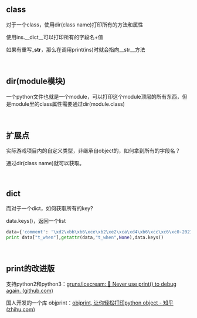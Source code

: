 ## class

对于一个class，使用dir(class name)打印所有的方法和属性

使用ins.\__dict__可以打印所有的字段名+值

如果有重写\___str__，那么在调用print(ins)时就会指向\__str__方法

<br/>

## dir(module模块)

一个python文件也就是一个module，可以打印这个module顶层的所有东西，但是module里的class属性需要通过dir(module.class)

<br/>

## 扩展点

实际游戏项目内的自定义类型，非继承自object的，如何拿到所有的字段名？

通过dir(class name)就可以获取。

<br/>

## dict

而对于一个dict，如何获取所有的key?

data.keys()，返回一个list

```python
data={'comment': '\xd2\xbb\xb6\xce\xb2\xe2\xca\xd4\xb6\xcc\xc6\xc0-2021-10-19 17:26:34', 't_when': 1634635594, 'role': '\xc5\xcb\xc5\xcb\xcf\xeb\xcb\xaf\xbe\xf5', 'uuid': '2f077b78-fe3f-11eb-b9d2-525400da9cc3', 'storyid': 1, 'commentid': 'a7234432-30be-11ec-b552-525400da9cc3', '_id': '616e8f4a16d918028e042303', 'like': 0}
print data["t_when"],getattr(data,"t_when",None),data.keys()
```

<br/>

## print的改进版

支持python2和python3：[gruns/icecream: 🍦 Never use print() to debug again. (github.com)](https://github.com/gruns/icecream)

国人开发的一个库 objprint：[objprint, 让你轻松打印python object - 知乎 (zhihu.com)](https://zhuanlan.zhihu.com/p/355996663)
